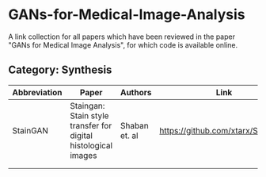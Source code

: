 # GANs-for-Medical-Image-Analysis

A link collection for all papers which have been reviewed in the paper "GANs for Medical Image Analysis", for which code is available online.

## Category: Synthesis

| Abbreviation | Paper                                                          | Authors       | Link                              |
|--------------|----------------------------------------------------------------|---------------|-----------------------------------|
| StainGAN     | Staingan: Stain style transfer for digital histological images | Shaban et. al | https://github.com/xtarx/StainGAN |
|              |                                                                |               |                                   |
|              |                                                                |               |                                   |
